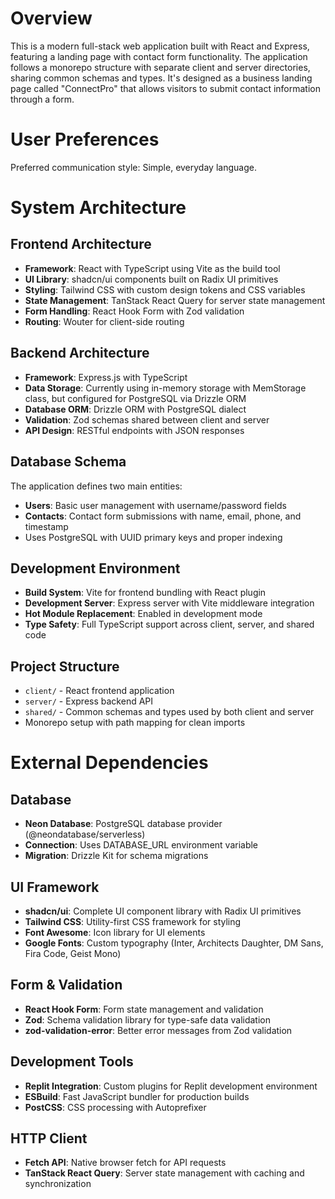 # Overview

This is a modern full-stack web application built with React and Express, featuring a landing page with contact form functionality. The application follows a monorepo structure with separate client and server directories, sharing common schemas and types. It's designed as a business landing page called "ConnectPro" that allows visitors to submit contact information through a form.

# User Preferences

Preferred communication style: Simple, everyday language.

# System Architecture

## Frontend Architecture
- **Framework**: React with TypeScript using Vite as the build tool
- **UI Library**: shadcn/ui components built on Radix UI primitives
- **Styling**: Tailwind CSS with custom design tokens and CSS variables
- **State Management**: TanStack React Query for server state management
- **Form Handling**: React Hook Form with Zod validation
- **Routing**: Wouter for client-side routing

## Backend Architecture  
- **Framework**: Express.js with TypeScript
- **Data Storage**: Currently using in-memory storage with MemStorage class, but configured for PostgreSQL via Drizzle ORM
- **Database ORM**: Drizzle ORM with PostgreSQL dialect
- **Validation**: Zod schemas shared between client and server
- **API Design**: RESTful endpoints with JSON responses

## Database Schema
The application defines two main entities:
- **Users**: Basic user management with username/password fields
- **Contacts**: Contact form submissions with name, email, phone, and timestamp
- Uses PostgreSQL with UUID primary keys and proper indexing

## Development Environment
- **Build System**: Vite for frontend bundling with React plugin
- **Development Server**: Express server with Vite middleware integration
- **Hot Module Replacement**: Enabled in development mode
- **Type Safety**: Full TypeScript support across client, server, and shared code

## Project Structure
- `client/` - React frontend application
- `server/` - Express backend API
- `shared/` - Common schemas and types used by both client and server
- Monorepo setup with path mapping for clean imports

# External Dependencies

## Database
- **Neon Database**: PostgreSQL database provider (@neondatabase/serverless)
- **Connection**: Uses DATABASE_URL environment variable
- **Migration**: Drizzle Kit for schema migrations

## UI Framework
- **shadcn/ui**: Complete UI component library with Radix UI primitives
- **Tailwind CSS**: Utility-first CSS framework for styling
- **Font Awesome**: Icon library for UI elements
- **Google Fonts**: Custom typography (Inter, Architects Daughter, DM Sans, Fira Code, Geist Mono)

## Form & Validation
- **React Hook Form**: Form state management and validation
- **Zod**: Schema validation library for type-safe data validation
- **zod-validation-error**: Better error messages from Zod validation

## Development Tools
- **Replit Integration**: Custom plugins for Replit development environment
- **ESBuild**: Fast JavaScript bundler for production builds
- **PostCSS**: CSS processing with Autoprefixer

## HTTP Client
- **Fetch API**: Native browser fetch for API requests
- **TanStack React Query**: Server state management with caching and synchronization